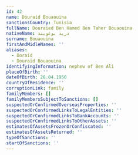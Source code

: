 ```yaml
---
id: 42
name: Douraid Bouaouina
sanctionsCountry: Tunisia
fullName: Douraied Ben Hamed Ben Taher Bouaouina
nativeName: دريد بوعوينة
surname: Bouaouina
firstAndMidleNames: ''
aliases:
  - Doraid
  - Douraïd Bouaouina
identifyingInformation: nephew of Ben Ali
placeOfBirth: ''
dateOfBirth: 26.04.1950
countryOfResidence: ''
corruptionLink: family
familyMembers: []
familyMembersSubjectToSanctions: []
suspectedOrConfirmedOverseasProperties: ''
suspectedOrConfirmedLinksToLegalEntities: ''
suspectedOrConfirmedLinksToBankAccounts: ''
suspectedOrConfirmedLinksToOtherAssets: ''
estimatesOfAssetsFrozenOrConfiscated: ''
estimatesOfAssetsReturned: ''
typeOfSanctions: ''
startOfSanctions: ''
---
```

  
